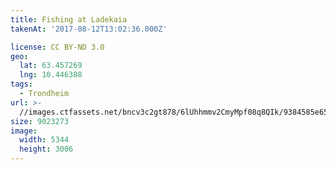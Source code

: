 ```yaml
---
title: Fishing at Ladekaia
takenAt: '2017-08-12T13:02:36.000Z'

license: CC BY-ND 3.0
geo:
  lat: 63.457269
  lng: 10.446388
tags:
  - Trondheim
url: >-
  //images.ctfassets.net/bncv3c2gt878/6lUhhmmv2CmyMpf08q8QIk/9384585e6598ac4cc8ab2e851749a1d4/fishing-at-ladekaia_36372107772_o
size: 9023273
image:
  width: 5344
  height: 3006
---
```

